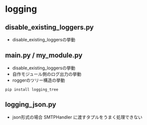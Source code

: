 # logging

## disable_existing_loggers.py

- disable_existing_loggersの挙動

## main.py / my_module.py

- disable_existing_loggersの挙動
- 自作モジュール側のログ出力の挙動
- roggerのツリー構造の挙動

`pip install logging_tree`

## logging_json.py

- json形式の場合 SMTPHandler に渡すタプルをうまく処理できない

